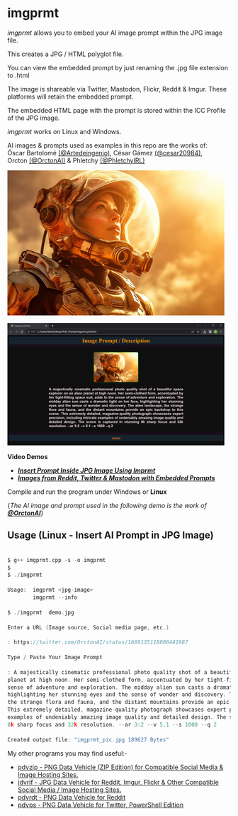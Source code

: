 # imgprmt

*imgprmt* allows you to embed your AI image prompt within the JPG image file.

This creates a JPG / HTML polyglot file.

You can view the embedded prompt by just renaming the .jpg file extension to .html

The image is shareable via Twitter, Mastodon, Flickr, Reddit & Imgur.  These platforms will retain the embedded prompt.  

The embedded HTML page with the prompt is stored within the ICC Profile of the JPG image.

*imgprmt* works on Linux and Windows.  

AI images & prompts used as examples in this repo are the works of:  
Óscar Bartolomé [(@Artedeingenio)](https://twitter.com/Artedeingenio/status/1671079440107929602), César Gámez [(@cesar20984)](https://twitter.com/cesar20984/status/1674961601101799430),  
Orcton [(@OrctonAI)](https://twitter.com/OrctonAI) & Phletchy [(@PhletchyIRL)](https://twitter.com/PhletchyIRL/status/1678056416509034502)

![Demo Image](https://github.com/CleasbyCode/imgprmt/blob/main/demo_image/screen1.jpg)  

![Html Image](https://github.com/CleasbyCode/imgprmt/blob/main/demo_image/screen.jpg)

**Video Demos**  

* [***Insert Prompt Inside JPG Image Using Imprmt***](https://youtu.be/6G-6DYFh8Pw)
* [***Images from Reddit, Twitter & Mastodon with Embedded Prompts***](https://youtu.be/M5ozdH2FJYo)

Compile and run the program under Windows or **Linux**  

{*The AI image and prompt used in the following demo is the work of [**@OrctonAI**](https://twitter.com/OrctonAI)*}  

## Usage (Linux - Insert AI Prompt in JPG Image)

```c

$ g++ imgprmt.cpp -s -o imgprmt
$
$ ./imgprmt 

Usage:  imgprmt <jpg-image>  
        imgprmt --info

$ ./imgprmt  demo.jpg

Enter a URL (Image source, Social media page, etc.)

: https://twitter.com/OrctonAI/status/1669135118806441987

Type / Paste Your Image Prompt

: A majestically cinematic professional photo quality shot of a beautiful space explorer on an alien
planet at high noon. Her semi-clothed form, accentuated by her tight-fitting space suit, adds to the
sense of adventure and exploration. The midday alien sun casts a dramatic light on her face,
highlighting her stunning eyes and the sense of wonder and discovery. The alien landscape,
the strange flora and fauna, and the distant mountains provide an epic backdrop to this scene.
This extremely detailed, magazine-quality photograph showcases expert precision, including intricate
examples of undeniably amazing image quality and detailed design. The scene is captured in stunning
8k sharp focus and 32k resolution. --ar 3:2 --v 5.1 --s 1000 --q 2

Created output file: "imgprmt_pic.jpg 189627 Bytes"

```

My other programs you may find useful:-  

* [pdvzip - PNG Data Vehicle (ZIP Edition) for Compatible Social Media & Image Hosting Sites.](https://github.com/CleasbyCode/pdvzip)  
* [jdvrif - JPG Data Vehicle for Reddit, Imgur, Flickr & Other Compatible Social Media / Image Hosting Sites.](https://github.com/CleasbyCode/jdvrif)
* [pdvrdt - PNG Data Vehicle for Reddit](https://github.com/CleasbyCode/pdvrdt)  
* [pdvps - PNG Data Vehicle for Twitter, PowerShell Edition](https://github.com/CleasbyCode/pdvps)   

##
